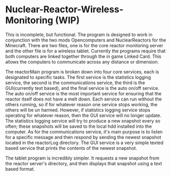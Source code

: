 # Nuclear-Reactor-Wireless-Monitoring (WIP)
This is incomplete, but functional. The program is designed to work in conjunction with the two mods Opencomputers and NuclearReactors for the Minecraft. There are two files, one is for the core reactor monitoring server and the other file is for a wireless tablet. Currently the programs require that both computers are linked together through the in game Linked Card. This allows the computers to communicate across any distance or dimension.

The reactorMain program is broken down into four core services, each is designated to specific tasks. The first service is the statistics logging service, the second is the communications service, the third is the GUI(currently text based), and the final service is the auto on/off service. The auto on/off service is the most important service for ensuring that the reactor itself does not have a melt down. Each service can run without the others running, so if for whatever reason one service stops working, the others will be un harmed. However, if statistics logging service stops operating for whatever reason, then the GUI service will no longer update. The statistics logging service will try to produce a new snapshot every so often; these snapshots will be saved to the local hdd installed into the computer. As for the communications service, it's main purpose is to listen for a specific message and then respond by sending the newest snapshot located in the reactorLog directory. The GUI service is a very simple texted based service that prints the contents of the newest snapshot.

The tablet program is incredibly simpler. It requests a new snapshot from the reactor server's directory, and then displays that snapshot using a text based format.
